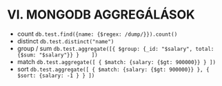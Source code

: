# VI. MONGODB AGGREGÁLÁSOK

- count `db.test.find({name: {$regex: /dump/}}).count()`
- distinct `db.test.distinct("name")`
- group / sum `db.test.aggregate([{ $group: {_id: "$salary", total: {$sum: "$salary"}} }    ])`
- match `db.test.aggregate([ { $match: {salary: {$gt: 900000}} } ])`
- sort `db.test.aggregate([ { $match: {salary: {$gt: 900000}} }, { $sort: {salary: -1 } } ])`